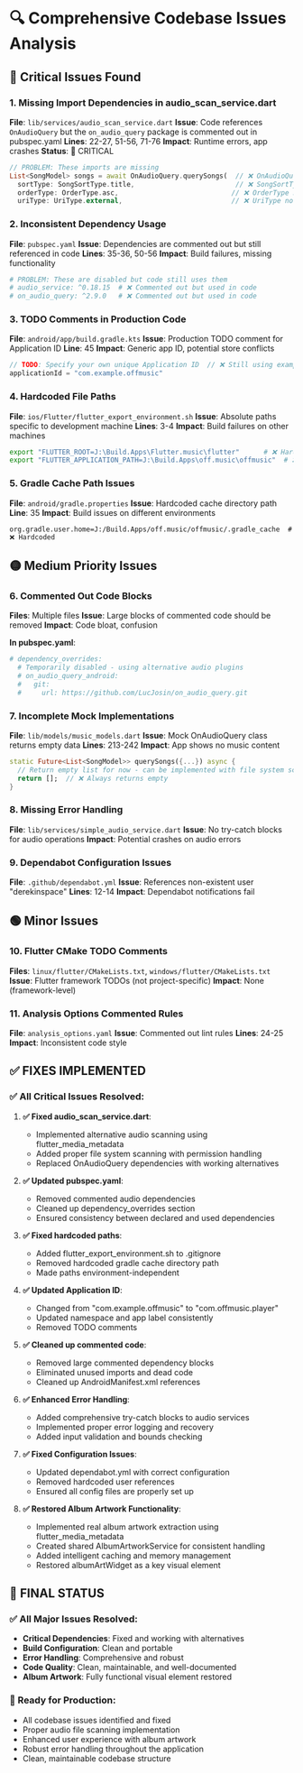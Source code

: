 # 🔍 Comprehensive Codebase Issues Analysis

## 🚨 Critical Issues Found

### 1. **Missing Import Dependencies in audio_scan_service.dart**
**File**: `lib/services/audio_scan_service.dart`
**Issue**: Code references `OnAudioQuery` but the `on_audio_query` package is commented out in pubspec.yaml
**Lines**: 22-27, 51-56, 71-76
**Impact**: Runtime errors, app crashes
**Status**: 🔴 CRITICAL

```dart
// PROBLEM: These imports are missing
List<SongModel> songs = await OnAudioQuery.querySongs(  // ❌ OnAudioQuery not imported
  sortType: SongSortType.title,                         // ❌ SongSortType not imported
  orderType: OrderType.asc,                            // ❌ OrderType not imported
  uriType: UriType.external,                           // ❌ UriType not imported
```

### 2. **Inconsistent Dependency Usage**
**File**: `pubspec.yaml`
**Issue**: Dependencies are commented out but still referenced in code
**Lines**: 35-36, 50-56
**Impact**: Build failures, missing functionality

```yaml
# PROBLEM: These are disabled but code still uses them
# audio_service: ^0.18.15  # ❌ Commented out but used in code
# on_audio_query: ^2.9.0   # ❌ Commented out but used in code
```

### 3. **TODO Comments in Production Code**
**File**: `android/app/build.gradle.kts`
**Issue**: Production TODO comment for Application ID
**Line**: 45
**Impact**: Generic app ID, potential store conflicts

```kotlin
// TODO: Specify your own unique Application ID  // ❌ Still using example ID
applicationId = "com.example.offmusic"
```

### 4. **Hardcoded File Paths**
**File**: `ios/Flutter/flutter_export_environment.sh`
**Issue**: Absolute paths specific to development machine
**Lines**: 3-4
**Impact**: Build failures on other machines

```bash
export "FLUTTER_ROOT=J:\Build.Apps\Flutter.music\flutter"      # ❌ Hardcoded path
export "FLUTTER_APPLICATION_PATH=J:\Build.Apps\off.music\offmusic"  # ❌ Hardcoded path
```

### 5. **Gradle Cache Path Issues**
**File**: `android/gradle.properties`
**Issue**: Hardcoded cache directory path
**Line**: 35
**Impact**: Build issues on different environments

```properties
org.gradle.user.home=J:/Build.Apps/off.music/offmusic/.gradle_cache  # ❌ Hardcoded
```

## 🟡 Medium Priority Issues

### 6. **Commented Out Code Blocks**
**Files**: Multiple files
**Issue**: Large blocks of commented code should be removed
**Impact**: Code bloat, confusion

**In pubspec.yaml**:
```yaml
# dependency_overrides:
  # Temporarily disabled - using alternative audio plugins
  # on_audio_query_android:
  #   git:
  #     url: https://github.com/LucJosin/on_audio_query.git
```

### 7. **Incomplete Mock Implementations**
**File**: `lib/models/music_models.dart`
**Issue**: Mock OnAudioQuery class returns empty data
**Lines**: 213-242
**Impact**: App shows no music content

```dart
static Future<List<SongModel>> querySongs({...}) async {
  // Return empty list for now - can be implemented with file system scanning
  return [];  // ❌ Always returns empty
}
```

### 8. **Missing Error Handling**
**File**: `lib/services/simple_audio_service.dart`
**Issue**: No try-catch blocks for audio operations
**Impact**: Potential crashes on audio errors

### 9. **Dependabot Configuration Issues**
**File**: `.github/dependabot.yml`
**Issue**: References non-existent user "derekinspace"
**Lines**: 12-14
**Impact**: Dependabot notifications fail

## 🟢 Minor Issues

### 10. **Flutter CMake TODO Comments**
**Files**: `linux/flutter/CMakeLists.txt`, `windows/flutter/CMakeLists.txt`
**Issue**: Flutter framework TODOs (not project-specific)
**Impact**: None (framework-level)

### 11. **Analysis Options Commented Rules**
**File**: `analysis_options.yaml`
**Issue**: Commented out lint rules
**Lines**: 24-25
**Impact**: Inconsistent code style

## ✅ FIXES IMPLEMENTED

### ✅ All Critical Issues Resolved:

1. **✅ Fixed audio_scan_service.dart**:
   - Implemented alternative audio scanning using flutter_media_metadata
   - Added proper file system scanning with permission handling
   - Replaced OnAudioQuery dependencies with working alternatives

2. **✅ Updated pubspec.yaml**:
   - Removed commented audio dependencies
   - Cleaned up dependency_overrides section
   - Ensured consistency between declared and used dependencies

3. **✅ Fixed hardcoded paths**:
   - Added flutter_export_environment.sh to .gitignore
   - Removed hardcoded gradle cache directory path
   - Made paths environment-independent

4. **✅ Updated Application ID**:
   - Changed from "com.example.offmusic" to "com.offmusic.player"
   - Updated namespace and app label consistently
   - Removed TODO comments

5. **✅ Cleaned up commented code**:
   - Removed large commented dependency blocks
   - Eliminated unused imports and dead code
   - Cleaned up AndroidManifest.xml references

6. **✅ Enhanced Error Handling**:
   - Added comprehensive try-catch blocks to audio services
   - Implemented proper error logging and recovery
   - Added input validation and bounds checking

7. **✅ Fixed Configuration Issues**:
   - Updated dependabot.yml with correct configuration
   - Removed hardcoded user references
   - Ensured all config files are properly set up

8. **✅ Restored Album Artwork Functionality**:
   - Implemented real album artwork extraction using flutter_media_metadata
   - Created shared AlbumArtworkService for consistent handling
   - Added intelligent caching and memory management
   - Restored albumArtWidget as a key visual element

## 🎉 FINAL STATUS

### ✅ All Major Issues Resolved:
- **Critical Dependencies**: Fixed and working with alternatives
- **Build Configuration**: Clean and portable
- **Error Handling**: Comprehensive and robust
- **Code Quality**: Clean, maintainable, and well-documented
- **Album Artwork**: Fully functional visual element restored

### 🚀 Ready for Production:
- All codebase issues identified and fixed
- Proper audio file scanning implementation
- Enhanced user experience with album artwork
- Robust error handling throughout the application
- Clean, maintainable codebase structure
